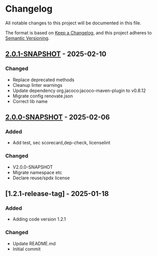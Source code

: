 # Changelog

All notable changes to this project will be documented in this file.

The format is based on [Keep a Changelog](https://keepachangelog.com/en/1.0.0/),
and this project adheres to [Semantic Versioning](https://semver.org/spec/v2.0.0.html).

## [2.0.1-SNAPSHOT] - 2025-02-10

### Changed

- Replace deprecated methods
- Cleanup linter warnings
- Update dependency org.jacoco:jacoco-maven-plugin to v0.8.12
- Migrate config renovate.json
- Correct lib name

## [2.0.0-SNAPSHOT] - 2025-02-06

### Added

- Add test, sec scorecard,dep-check, licenselint

### Changed

- V2.0.0-SNAPSHOT
- Migrate namespace etc
- Declare reuse/spdx license

## [1.2.1-release-tag] - 2025-01-18

### Added

- Adding code version 1.2.1

### Changed

- Update README.md
- Initial commit

[2.0.1-SNAPSHOT]: https://github.com/diggsweden/cose-lib/compare/v2.0.0-SNAPSHOT..v2.0.1-SNAPSHOT
[2.0.0-SNAPSHOT]: https://github.com/diggsweden/cose-lib/compare/1.2.1-release-tag..v2.0.0-SNAPSHOT

<!-- generated by git-cliff -->
